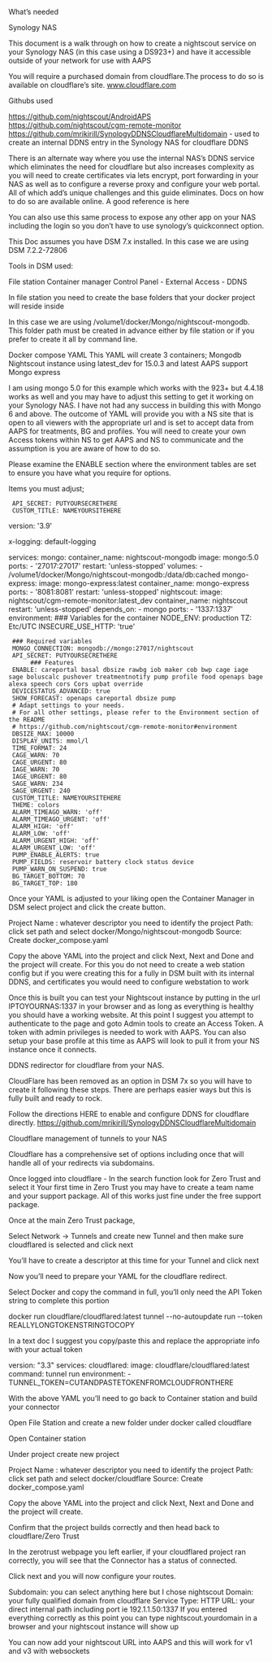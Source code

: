 What’s needed

Synology NAS

This document is a walk through on how to create a nightscout service on your Synology NAS (in this case using a DS923+) and have it accessible outside of your network for use with AAPS

You will require a purchased domain from cloudflare.The process to do so is available on cloudflare’s site. www.cloudflare.com


Githubs used

https://github.com/nightscout/AndroidAPS
https://github.com/nightscout/cgm-remote-monitor
https://github.com/mrikirill/SynologyDDNSCloudflareMultidomain - used to create an internal DDNS entry in the Synology NAS for cloudflare DDNS

There is an alternate way where you use the internal NAS’s DDNS service which eliminates the need for cloudflare but also increases complexity as you will need to create certificates via lets encrypt, port forwarding in your NAS as well as to configure a reverse proxy and configure your web portal. All of which add’s unique challenges and this guide eliminates. Docs on how to do so are available online.  A good reference is here

You can also use this same process to expose any other app on your NAS including the login so you don’t have to use synology’s quickconnect option. 


This Doc assumes you have DSM 7.x installed. In this case we are using DSM 7.2.2-72806

Tools in DSM used:

File station
Container manager
Control Panel - External Access - DDNS

In file station you need to create the base folders that your docker project will reside inside

In this case we are using /volume1/docker/Mongo/nightscout-mongodb. This folder path must be created in advance either by file station or if you prefer to create it all by command line. 

Docker compose YAML
This YAML will create 3 containers;
Mongodb
Nightscout instance using latest_dev for 15.0.3 and latest AAPS support
Mongo express 

I am using mongo 5.0 for this example which works with the 923+ but 4.4.18 works as well and you may have to adjust this setting to get it working on your Synology NAS. I have not had any success in building this with Mongo 6 and above. The outcome of YAML will provide you with a NS site that is open to all viewers with the appropriate url and is set to accept data from AAPS for treatments, BG and profiles. You will need to create your own Access tokens within NS to get AAPS and NS to communicate and the assumption is you are aware of how to do so. 

Please examine the ENABLE section where the environment tables are set to ensure you have what you require for options. 

Items you must adjust;

     API_SECRET: PUTYOURSECRETHERE
     CUSTOM_TITLE: NAMEYOURSITEHERE




version: '3.9'


x-logging:
 default-logging


services:
 mongo:
   container_name: nightscout-mongodb
   image: mongo:5.0
   ports:
     - '27017:27017'
   restart: 'unless-stopped'
   volumes:
     - /volume1/docker/Mongo/nightscout-mongodb:/data/db:cached
 mongo-express:
   image: mongo-express:latest
   container_name: mongo-express
   ports:
     - '8081:8081'
   restart: 'unless-stopped'
 nightscout:
   image: nightscout/cgm-remote-monitor:latest_dev
   container_name: nightscout
   restart: 'unless-stopped'
   depends_on:
     - mongo
   ports:
     - '1337:1337'
   environment:
     ### Variables for the container
     NODE_ENV: production
     TZ: Etc/UTC
     INSECURE_USE_HTTP: 'true'


     ### Required variables
     MONGO_CONNECTION: mongodb://mongo:27017/nightscout
     API_SECRET: PUTYOURSECRETHERE
          ### Features
     ENABLE: careportal basal dbsize rawbg iob maker cob bwp cage iage sage boluscalc pushover treatmentnotify pump profile food openaps bage alexa speech cors Cors upbat override
     DEVICESTATUS_ADVANCED: true
     SHOW_FORECAST: openaps careportal dbsize pump
     # Adapt settings to your needs.
     # For all other settings, please refer to the Environment section of the README
     # https://github.com/nightscout/cgm-remote-monitor#environment
     DBSIZE_MAX: 10000
     DISPLAY_UNITS: mmol/l
     TIME_FORMAT: 24
     CAGE_WARN: 70
     CAGE_URGENT: 80
     IAGE_WARN: 70
     IAGE_URGENT: 80
     SAGE_WARN: 234
     SAGE_URGENT: 240
     CUSTOM_TITLE: NAMEYOURSITEHERE
     THEME: colors
     ALARM_TIMEAGO_WARN: 'off'
     ALARM_TIMEAGO_URGENT: 'off'
     ALARM_HIGH: 'off'
     ALARM_LOW: 'off'
     ALARM_URGENT_HIGH: 'off'
     ALARM_URGENT_LOW: 'off'
     PUMP_ENABLE_ALERTS: true
     PUMP_FIELDS: reservoir battery clock status device
     PUMP_WARN_ON_SUSPEND: true
     BG_TARGET_BOTTOM: 70
     BG_TARGET_TOP: 180



Once your YAML is adjusted to your liking open the Container Manager in DSM select project and click the create button. 

Project Name : whatever descriptor you need to identify the project
Path: click set path and select docker/Mongo/nightscout-mongodb
Source: Create docker_compose.yaml

Copy the above YAML into the project and click Next, Next and Done and the project will create. For this you do not need to create a web station config but if you were creating this for a fully in DSM built with its internal DDNS, and certificates you would need to configure webstation to work

Once this is built you can test your Nightscout instance by putting in the url IPTOYOURNAS:1337 in your browser and as long as everything is healthy you should have a  working website.
At this point I suggest you attempt to authenticate to the page and goto Admin tools to create an Access Token. A token with admin privileges is needed to work with AAPS. You can also setup your base profile at this time as AAPS will look to pull it from your NS instance once it connects.  

DDNS redirector for cloudflare from your NAS. 

CloudFlare has been removed as an option in DSM 7x so you will have to create it following these steps. There are perhaps easier ways but this is fully built and ready to rock.

Follow the directions HERE to enable and configure DDNS for cloudflare directly. 
https://github.com/mrikirill/SynologyDDNSCloudflareMultidomain

Cloudflare management of tunnels to your NAS

Cloudflare has a comprehensive set of options including once that will handle all of your redirects via subdomains. 

Once logged into cloudflare - In the search function look for Zero Trust and select it
Your first time in Zero Trust you may have to create a team name and your support package. All of this works just fine under the free support package. 

Once at the main Zero Trust package, 

Select Network → Tunnels and create new Tunnel and then make sure cloudflared is selected and click next

You’ll have to create a descriptor at this time for your Tunnel and click next

Now you’ll need to prepare your YAML for the cloudflare redirect. 

Select Docker and copy the command in full, you’ll only need the API Token string to complete this portion

docker run cloudflare/cloudflared:latest tunnel --no-autoupdate run --token REALLYLONGTOKENSTRINGTOCOPY


In a text doc I suggest you copy/paste this and replace the appropriate info with your actual token

version: "3.3"
services:
 cloudflared:
   image: cloudflare/cloudflared:latest
   command: tunnel run
   environment:
     - TUNNEL_TOKEN=CUTANDPASTETOKENFROMCLOUDFRONTHERE



With the above YAML you’ll need to go back to Container station and build your connector 

Open File Station and create a new folder under docker called cloudflare

Open Container station

Under project create new project

Project Name : whatever descriptor you need to identify the project
Path: click set path and select docker/cloudflare
Source: Create docker_compose.yaml

Copy the above YAML into the project and click Next, Next and Done and the project will create.

Confirm that the project builds correctly and then head back to cloudflare/Zero Trust

In the zerotrust webpage you left earlier, if your cloudflared project ran correctly, you will see that the Connector has a status of connected. 

Click next and you will now configure your routes. 

Subdomain: you can select anything here but I chose nightscout
Domain: your fully qualified domain from cloudflare
Service Type: HTTP 
URL: your direct internal path including port ie 192.1.1.50:1337
If you entered everything correctly as this point you can type nightscout.yourdomain in a browser and your nightscout instance will show up

You can now add your nightscout URL into AAPS and this will work for v1 and v3 with websockets




 



 
